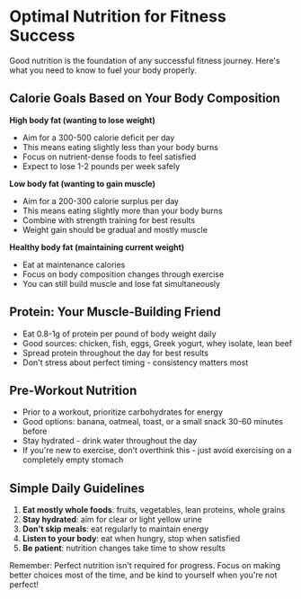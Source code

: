 # Optimal Nutrition for Fitness Success

Good nutrition is the foundation of any successful fitness journey. Here's what you need to know to fuel your body properly.

## Calorie Goals Based on Your Body Composition

**High body fat (wanting to lose weight)**
- Aim for a 300-500 calorie deficit per day
- This means eating slightly less than your body burns
- Focus on nutrient-dense foods to feel satisfied
- Expect to lose 1-2 pounds per week safely

**Low body fat (wanting to gain muscle)**
- Aim for a 200-300 calorie surplus per day
- This means eating slightly more than your body burns
- Combine with strength training for best results
- Weight gain should be gradual and mostly muscle

**Healthy body fat (maintaining current weight)**
- Eat at maintenance calories
- Focus on body composition changes through exercise
- You can still build muscle and lose fat simultaneously

## Protein: Your Muscle-Building Friend

- Eat 0.8-1g of protein per pound of body weight daily
- Good sources: chicken, fish, eggs, Greek yogurt, whey isolate, lean beef
- Spread protein throughout the day for best results
- Don't stress about perfect timing - consistency matters most

## Pre-Workout Nutrition

- Prior to a workout, prioritize carbohydrates for energy
- Good options: banana, oatmeal, toast, or a small snack 30-60 minutes before
- Stay hydrated - drink water throughout the day
- If you're new to exercise, don't overthink this - just avoid exercising on a completely empty stomach

## Simple Daily Guidelines

1. **Eat mostly whole foods**: fruits, vegetables, lean proteins, whole grains
2. **Stay hydrated**: aim for clear or light yellow urine
3. **Don't skip meals**: eat regularly to maintain energy
4. **Listen to your body**: eat when hungry, stop when satisfied
5. **Be patient**: nutrition changes take time to show results

Remember: Perfect nutrition isn't required for progress. Focus on making better choices most of the time, and be kind to yourself when you're not perfect!
